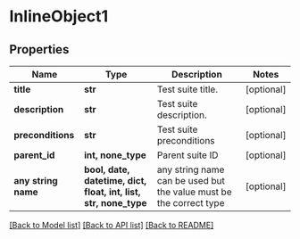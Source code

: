 # InlineObject1


## Properties
Name | Type | Description | Notes
------------ | ------------- | ------------- | -------------
**title** | **str** | Test suite title. | [optional] 
**description** | **str** | Test suite description. | [optional] 
**preconditions** | **str** | Test suite preconditions | [optional] 
**parent_id** | **int, none_type** | Parent suite ID | [optional] 
**any string name** | **bool, date, datetime, dict, float, int, list, str, none_type** | any string name can be used but the value must be the correct type | [optional]

[[Back to Model list]](../README.md#documentation-for-models) [[Back to API list]](../README.md#documentation-for-api-endpoints) [[Back to README]](../README.md)


